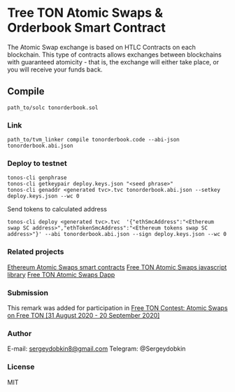# Tree TON Atomic Swaps & Orderbook Smart Contract

The Atomic Swap exchange is based on HTLC Contracts on each blockchain. This type of contracts allows exchanges between blockchains with guaranteed atomicity - that is, the exchange will either take place, or you will receive your funds back.


## Compile
```
path_to/solc tonorderbook.sol
```

### Link
```
path_to/tvm_linker compile tonorderbook.code --abi-json tonorderbook.abi.json
```

### Deploy to testnet
```
tonos-cli genphrase
tonos-cli getkeypair deploy.keys.json "<seed phrase>"
tonos-cli genaddr <generated tvc>.tvc tonorderbook.abi.json --setkey deploy.keys.json --wc 0
```
Send tokens to calculated address
```
tonos-cli deploy <generated tvc>.tvc  '{"ethSmcAddress":"<Ethereum swap SC address>","ethTokenSmcAddress":"<Ethereum tokens swap SC address>"}' --abi tonorderbook.abi.json --sign deploy.keys.json --wc 0
```

### Related projects
[Ethereum Atomic Swaps smart contracts](https://github.com/ton-swaps/ethswap)
[Free TON Atomic Swaps javascript library](https://github.com/ton-swaps/tonswaplib)
[Free TON Atomic Swaps Dapp](https://github.com/ton-swaps/tonswapapp)

### Submission
This remark was added for participation in [Free TON Contest: Atomic Swaps on Free TON [31 August 2020 - 20 September 2020]](https://forum.freeton.org/t/contest-atomic-swaps-on-free-ton-31-august-2020-20-september-2020/2508/21)

### Author
E-mail: sergeydobkin8@gmail.com
Telegram: @Sergeydobkin

### License
MIT
